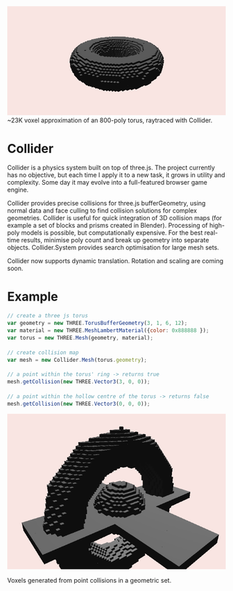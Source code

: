 ![collider_torus](/screenshots/torus.png?raw=true)
~23K voxel approximation of an 800-poly torus, raytraced with Collider.

# Collider

Collider is a physics system built on top of three.js. The project currently has no objective, but each time I apply it to a new task, it grows in utility and complexity. Some day it may evolve into a full-featured browser game engine.

Collider provides precise collisions for three.js bufferGeometry, using normal data and face culling to find collision solutions for complex geometries. Collider is useful for quick integration of 3D collision maps (for example a set of blocks and prisms created in Blender). Processing of high-poly models is possible, but computationally expensive. For the best real-time results, minimise poly count and break up geometry into separate objects. Collider.System provides search optimisation for large mesh sets.

Collider now supports dynamic translation. Rotation and scaling are coming soon.

# Example

```javascript
// create a three js torus
var geometry = new THREE.TorusBufferGeometry(3, 1, 6, 12);
var material = new THREE.MeshLambertMaterial({color: 0x888888 });
var torus = new THREE.Mesh(geometry, material);

// create collision map
var mesh = new Collider.Mesh(torus.geometry);

// a point within the torus' ring -> returns true
mesh.getCollision(new THREE.Vector3(3, 0, 0));

// a point within the hollow centre of the torus -> returns false
mesh.getCollision(new THREE.Vector3(0, 0, 0));
```

![collider_torus_2](/screenshots/screen_3.png?raw=true)

Voxels generated from point collisions in a geometric set.

